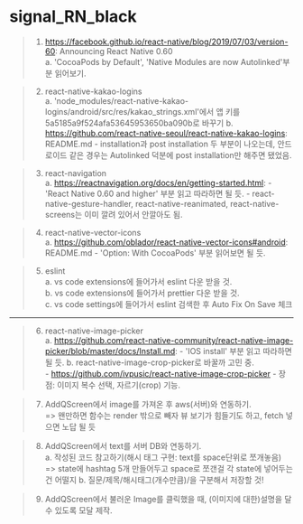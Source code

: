 # signal_RN_black

> 1. https://facebook.github.io/react-native/blog/2019/07/03/version-60: Announcing React Native 0.60  
  a. 'CocoaPods by Default', 'Native Modules are now Autolinked'부분 읽어보기.
  
> 2. react-native-kakao-logins  
  a. 'node_modules/react-native-kakao-logins/android/src/res/kakao_strings.xml'에서 앱 키를 5a5185a9f524afa53645953650ba090b로 바꾸기
  b. https://github.com/react-native-seoul/react-native-kakao-logins: README.md
    - installation과 post installation 두 부분이 나오는데, 안드로이드 같은 경우는 Autolinked 덕분에 post installation만 해주면 됐었음.
  
> 3. react-navigation  
  a. https://reactnavigation.org/docs/en/getting-started.html:
    - 'React Native 0.60 and higher' 부분 읽고 따라하면 될 듯.
    - react-native-gesture-handler, react-native-reanimated, react-native-screens는 이미 깔려 있어서 안깔아도 됨.
  
> 4. react-native-vector-icons  
  a. https://github.com/oblador/react-native-vector-icons#android: README.md
    - 'Option: With CocoaPods' 부분 읽어보면 될 듯.
  
> 5. eslint  
  a. vs code extensions에 들어가서 eslint 다운 받을 것.  
  b. vs code extensions에 들어가서 prettier 다운 받을 것.  
  c. vs code settings에 들어가서 eslint 검색한 후 Auto Fix On Save 체크

<hr/>

> 6. react-native-image-picker  
  a. https://github.com/react-native-community/react-native-image-picker/blob/master/docs/Install.md:
    - 'IOS install' 부분 읽고 따라하면 될 듯.
  b. react-native-image-crop-picker로 바꿀까 고민 중.  
    - https://github.com/ivpusic/react-native-image-crop-picker
    - 장점: 이미지 복수 선택, 자르기(crop) 기능.

> 7. AddQScreen에서 image를 가져온 후 aws(서버)와 연동하기.  
    => 왠만하면 함수는 render 밖으로 빼자 뷰 보기가 힘들기도 하고, fetch 넣으면 노답 될 듯

> 8. AddQScreen에서 text를 서버 DB와 연동하기.  
  a. 작성된 코드 참고하기(해시 태그 구현: text를 space단위로 쪼개놓음) 
    => state에 hashtag 5개 만들어두고 space로 쪼갠걸 각 state에 넣어두는 건 어떨지
  b. 질문/제목/해시태그(개수만큼)/을 구분해서 저장할 것!  
  
> 9. AddQScreen에서 불러운 Image를 클릭했을 때, (이미지에 대한)설명을 달 수 있도록 모달 제작.

